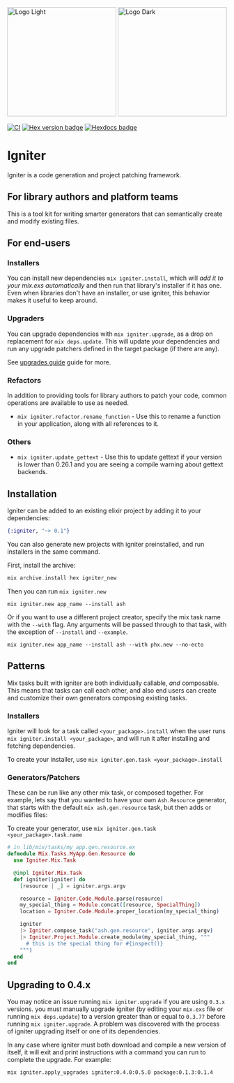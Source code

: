 <img src="https://github.com/ash-project/igniter/blob/main/logos/igniter-logo-small.png?raw=true#gh-light-mode-only" alt="Logo Light" width="250">
<img src="https://github.com/ash-project/igniter/blob/main/logos/igniter-logo-small.png?raw=true#gh-dark-mode-only" alt="Logo Dark" width="250">

[![CI](https://github.com/ash-project/igniter/actions/workflows/elixir.yml/badge.svg)](https://github.com/ash-project/igniter/actions/workflows/elixir.yml)
[![Hex version badge](https://img.shields.io/hexpm/v/igniter.svg)](https://hex.pm/packages/igniter)
[![Hexdocs badge](https://img.shields.io/badge/docs-hexdocs-purple)](https://hexdocs.pm/igniter)

# Igniter

Igniter is a code generation and project patching framework.

## For library authors and platform teams

This is a tool kit for writing smarter generators that can semantically create and modify existing files.

## For end-users

### Installers

You can install new dependencies `mix igniter.install`, which will _add it to your mix.exs automatically_ and then run
that library's installer if it has one. Even when libraries don't have an installer, or use igniter, this behavior
makes it useful to keep around.

### Upgraders

You can upgrade dependencies with `mix igniter.upgrade`, as a drop on replacement for `mix deps.update`. This
will update your dependencies and run any upgrade patchers defined in the target package (if there are any).

See [upgrades guide](/documentation/upgrades.md) guide for more.

### Refactors

In addition to providing tools for library authors to patch your code, common operations are available to use as needed.

- `mix igniter.refactor.rename_function` - Use this to rename a function in your application, along with all references to it.

### Others

- `mix igniter.update_gettext` - Use this to update gettext if your version is lower than 0.26.1 and you are seeing a compile warning
  about gettext backends.

## Installation

Igniter can be added to an existing elixir project by adding it to your dependencies:

```elixir
{:igniter, "~> 0.1"}
```

You can also generate new projects with igniter preinstalled, and run installers in the same command.

First, install the archive:

```elixir
mix archive.install hex igniter_new
```

Then you can run `mix igniter.new`

```
mix igniter.new app_name --install ash
```

Or if you want to use a different project creator, specify the mix task name with the `--with` flag. Any arguments will be passed through to that task, with the exception of `--install` and `--example`.

```
mix igniter.new app_name --install ash --with phx.new --no-ecto
```

## Patterns

Mix tasks built with igniter are both individually callable, _and_ composable. This means that tasks can call each other, and also end users can create and customize their own generators composing existing tasks.

### Installers

Igniter will look for a task called `<your_package>.install` when the user runs `mix igniter.install <your_package>`, and will run it after installing and fetching dependencies.

To create your installer, use `mix igniter.gen.task <your_package>.install`

### Generators/Patchers

These can be run like any other mix task, or composed together. For example, lets say that you wanted to have your own `Ash.Resource` generator, that starts with the default `mix ash.gen.resource` task, but then adds or modifies files:

To create your generator, use `mix igniter.gen.task <your_package>.task.name`

```elixir
# in lib/mix/tasks/my_app.gen.resource.ex
defmodule Mix.Tasks.MyApp.Gen.Resource do
  use Igniter.Mix.Task

  @impl Igniter.Mix.Task
  def igniter(igniter) do
    [resource | _] = igniter.args.argv

    resource = Igniter.Code.Module.parse(resource)
    my_special_thing = Module.concat([resource, SpecialThing])
    location = Igniter.Code.Module.proper_location(my_special_thing)

    igniter
    |> Igniter.compose_task("ash.gen.resource", igniter.args.argv)
    |> Igniter.Project.Module.create_module(my_special_thing, """
      # this is the special thing for #{inspect()}
    """)
  end
end
```

## Upgrading to 0.4.x

You may notice an issue running `mix igniter.upgrade` if you are using `0.3.x` versions.
you must manually upgrade igniter (by editing your `mix.exs` file or running `mix deps.update`)
to a version greater than or equal to `0.3.77` before running `mix igniter.upgrade`. A problem
was discovered with the process of igniter upgrading itself or one of its dependencies.

In any case where igniter must both download and compile a new version of itself, it will exit
and print instructions with a command you can run to complete the upgrade. For example:

`mix igniter.apply_upgrades igniter:0.4.0:0.5.0 package:0.1.3:0.1.4`
